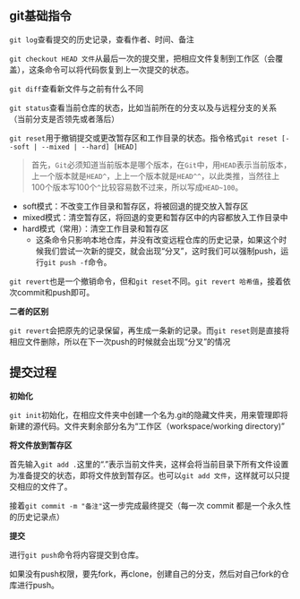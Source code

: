 ## git基础指令

``git log``查看提交的历史记录，查看作者、时间、备注

``git checkout HEAD 文件``从最后一次的提交里，把相应文件复制到工作区（会覆盖），这条命令可以将代码恢复到上一次提交的状态。

``git diff``查看新文件与之前有什么不同

``git status``查看当前仓库的状态，比如当前所在的分支以及与远程分支的关系（当前分支是否领先或者落后）

``git reset``用于撤销提交或更改暂存区和工作目录的状态。指令格式`git reset [--soft | --mixed | --hard] [HEAD]`

> 首先，`Git`必须知道当前版本是哪个版本，在`Git`中，用`HEAD`表示当前版本，上一个版本就是`HEAD^`，上上一个版本就是`HEAD^^`，以此类推，当然往上100个版本写100个`^`比较容易数不过来，所以写成`HEAD~100`。

- soft模式：不改变工作目录和暂存区，将被回退的提交放入暂存区
- mixed模式：清空暂存区，将回退的变更和暂存区中的内容都放入工作目录中
- hard模式（常用）：清空工作目录和暂存区
  - 这条命令只影响本地仓库，并没有改变远程仓库的历史记录，如果这个时候我们尝试一次新的提交，就会出现“分叉”，这时我们可以强制push，运行``git push -f``命令。

``git revert``也是一个撤销命令，但和``git reset``不同。``git revert 哈希值``，接着依次commit和push即可。

**二者的区别**

``git revert``会把原先的记录保留，再生成一条新的记录。而``git reset``则是直接将相应文件删除，所以在下一次push的时候就会出现“分叉”的情况

## 提交过程

**初始化**

``git init``初始化，在相应文件夹中创建一个名为.git的隐藏文件夹，用来管理即将新建的源代码。文件夹剩余部分名为“工作区（workspace/working directory)”

**将文件放到暂存区**

首先输入``git add .``这里的“.”表示当前文件夹，这样会将当前目录下所有文件设置为准备提交的状态，即将文件放到暂存区。也可以``git add 文件``，这样就可以只提交相应的文件了。

接着``git commit -m "备注"``这一步完成最终提交（每一次 commit 都是一个永久性的历史记录点） 

**提交**

进行``git push``命令将内容提交到仓库。

如果没有push权限，要先fork，再clone，创建自己的分支，然后对自己fork的仓库进行push。

